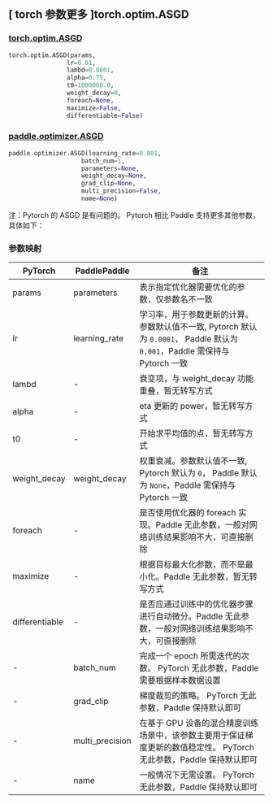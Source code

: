 ## [ torch 参数更多 ]torch.optim.ASGD

### [torch.optim.ASGD](https://pytorch.org/docs/stable/generated/torch.optim.ASGD.html)

```python
torch.optim.ASGD(params,
                lr=0.01, 
                lambd=0.0001, 
                alpha=0.75, 
                t0=1000000.0, 
                weight_decay=0, 
                foreach=None, 
                maximize=False, 
                differentiable=False)
```

### [paddle.optimizer.ASGD](https://www.paddlepaddle.org.cn/documentation/docs/zh/develop/api/paddle/optimizer/ASGD_cn.html#cn-api-paddle-optimizer-asgd)

```python
paddle.optimizer.ASGD(learning_rate=0.001,
                    batch_num=1,
                    parameters=None,
                    weight_decay=None,
                    grad_clip=None,
                    multi_precision=False,
                    name=None)
```

注：Pytorch 的 ASGD 是有问题的。
Pytorch 相比 Paddle 支持更多其他参数，具体如下：

### 参数映射

| PyTorch       | PaddlePaddle        | 备注                                                                                                                    |
| ------------- | ------------------- | ----------------------------------------------------------------------------------------------------------------------- |
| params        | parameters          | 表示指定优化器需要优化的参数，仅参数名不一致                                                                                |
| lr            | learning_rate       | 学习率，用于参数更新的计算。参数默认值不一致, Pytorch 默认为 `0.0001`， Paddle 默认为 `0.001`，Paddle 需保持与 Pytorch 一致    |
| lambd         | -                   | 衰变项，与 weight_decay 功能重叠，暂无转写方式                                                                             |
| alpha         | -                   | eta 更新的 power，暂无转写方式                                                                                            |
| t0            | -                   | 开始求平均值的点，暂无转写方式                                                                                             |
| weight_decay  | weight_decay        | 权重衰减。参数默认值不一致, Pytorch 默认为 `0`， Paddle 默认为 `None`，Paddle 需保持与 Pytorch 一致                          |
| foreach       | -                   | 是否使用优化器的 foreach 实现。Paddle 无此参数，一般对网络训练结果影响不大，可直接删除                                         |
| maximize      | -                   | 根据目标最大化参数，而不是最小化。Paddle 无此参数，暂无转写方式                                                               |
| differentiable| -                   | 是否应通过训练中的优化器步骤进行自动微分。Paddle 无此参数，一般对网络训练结果影响不大，可直接删除                                |
| -             | batch_num           | 完成一个 epoch 所需迭代的次数。 PyTorch 无此参数，Paddle 需要根据样本数据设置                                                 |
| -             | grad_clip           | 梯度裁剪的策略。 PyTorch 无此参数，Paddle 保持默认即可                                                                      |
| -             | multi_precision     | 在基于 GPU 设备的混合精度训练场景中，该参数主要用于保证梯度更新的数值稳定性。 PyTorch 无此参数，Paddle 保持默认即可              |
| -             | name                | 一般情况下无需设置。 PyTorch 无此参数，Paddle 保持默认即可                                                                  |